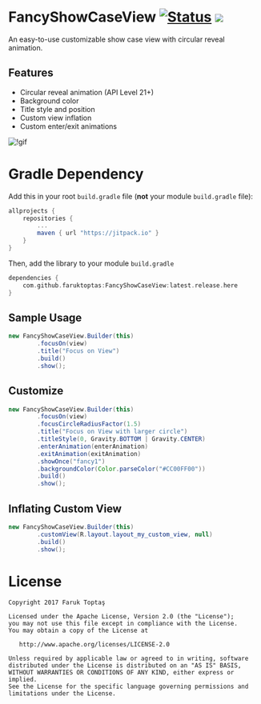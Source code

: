 # FancyShowCaseView [![Status](https://travis-ci.org/faruktoptas/FancyShowCaseView.svg?branch=master)](https://travis-ci.org/faruktoptas/FancyShowCaseView) [![](https://jitpack.io/v/faruktoptas/FancyShowCaseView.svg)](https://jitpack.io/#faruktoptas/FancyShowCaseView)
An easy-to-use customizable show case view with circular reveal animation.


## Features
- Circular reveal animation (API Level 21+)
- Background color
- Title style and position 
- Custom view inflation
- Custom enter/exit animations

![!gif](https://cloud.githubusercontent.com/assets/8283200/23941893/8fb92934-097b-11e7-9626-2c4b2d15b8ca.gif)

# Gradle Dependency

Add this in your root `build.gradle` file (**not** your module `build.gradle` file):

```gradle
allprojects {
	repositories {
		...
		maven { url "https://jitpack.io" }
	}
}
```

Then, add the library to your module `build.gradle`
```gradle
dependencies {
    com.github.faruktoptas:FancyShowCaseView:latest.release.here
}
```

## Sample Usage
```java
new FancyShowCaseView.Builder(this)
        .focusOn(view)
        .title("Focus on View")
        .build()
        .show();
```
## Customize
```java
new FancyShowCaseView.Builder(this)
        .focusOn(view)
        .focusCircleRadiusFactor(1.5)
        .title("Focus on View with larger circle")
        .titleStyle(0, Gravity.BOTTOM | Gravity.CENTER)
        .enterAnimation(enterAnimation)
        .exitAnimation(exitAnimation)
        .showOnce("fancy1")
        .backgroundColor(Color.parseColor("#CC00FF00"))
        .build()
        .show();
```
## Inflating Custom View
```java
new FancyShowCaseView.Builder(this)
        .customView(R.layout.layout_my_custom_view, null)
        .build()
        .show();
```
License
=======

    Copyright 2017 Faruk Toptaş

    Licensed under the Apache License, Version 2.0 (the "License");
    you may not use this file except in compliance with the License.
    You may obtain a copy of the License at

       http://www.apache.org/licenses/LICENSE-2.0

    Unless required by applicable law or agreed to in writing, software
    distributed under the License is distributed on an "AS IS" BASIS,
    WITHOUT WARRANTIES OR CONDITIONS OF ANY KIND, either express or implied.
    See the License for the specific language governing permissions and
    limitations under the License.
